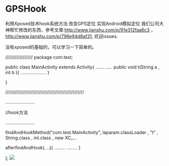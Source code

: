 # GPSHook
利用Xposed技术hook系统方法 改变GPS定位 实现Android模拟定位
我们公司大神帮忙修改的东西，参考文章:http://www.jianshu.com/p/91e312faa6c3 ，http://www.jianshu.com/p/796e94d8af31, 欢迎issues.



没有xposed的基础的，可以学习一下简单的。

/////////////////
package  com.test;

public class MainActivity extends Activity{
.......
.....
public  void t(String a , int b ){
....................
}


}

/////////////////////////////////////////////////

.......................

//hook方法

.......................

findAndHookMethod("com.test.MainActivity", laparam.classLoader , "t" , String.class , int.class , new XC_...
  
  
  afterfindAndHook(....){
  .........
  ........
  }


);
<image src="./pay.png">
